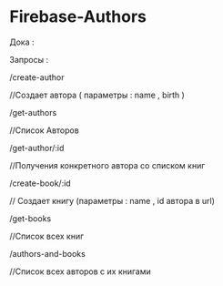 # Firebase-Authors

Дока :

Запросы :

/create-author

//Создает автора ( параметры : name , birth )

/get-authors 

//Список Авторов 

/get-author/:id 

//Получения конкретного автора со списком книг

/create-book/:id

// Создает книгу (параметры : name , id автора в url)

/get-books

//Список всех книг

/authors-and-books

//Список всех авторов с их книгами 

